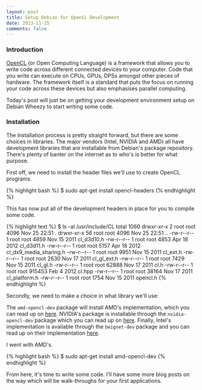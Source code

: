 ```yaml
---
layout: post
title: Setup Debian for OpenCL Development
date: 2013-11-25
comments: false
---
```


### Introduction

[OpenCL](http://www.khronos.org/opencl/) (or Open Computing Language) is a framework that allows you to write code across different connected devices to your computer. Code that you write can execute on CPUs, GPUs, DPSs amongst other pieces of hardware. The framework itself is a standard that puts the focus on running your code across these devices but also emphasises parallel computing.

Today's post will just be on getting your development environment setup on Debian Wheezy to start writing some code.

### Installation

The installation process is pretty straight forward, but there are some choices in libraries. The major vendors (Intel, NVIDIA and AMD) all have development libraries that are installable from Debian's package repository. There's plenty of banter on the internet as to who's is better for what purpose.

First off, we need to install the header files we'll use to create OpenCL programs.

{% highlight bash %}
$ sudo apt-get install opencl-headers
{% endhighlight %}

This has now put all of the development headers in place for you to compile some code.

{% highlight text %}
$ ls -al /usr/include/CL
total 1060
drwxr-xr-x  2 root root   4096 Nov 25 22:51 .
drwxr-xr-x 56 root root   4096 Nov 25 22:51 ..
-rw-r--r--  1 root root   4859 Nov 15  2011 cl_d3d10.h
-rw-r--r--  1 root root   4853 Apr 18  2012 cl_d3d11.h
-rw-r--r--  1 root root   5157 Apr 18  2012 cl_dx9_media_sharing.h
-rw-r--r--  1 root root   9951 Nov 15  2011 cl_ext.h
-rw-r--r--  1 root root   2630 Nov 17  2011 cl_gl_ext.h
-rw-r--r--  1 root root   7429 Nov 15  2011 cl_gl.h
-rw-r--r--  1 root root  62888 Nov 17  2011 cl.h
-rw-r--r--  1 root root 915453 Feb  4  2012 cl.hpp
-rw-r--r--  1 root root  38164 Nov 17  2011 cl_platform.h
-rw-r--r--  1 root root   1754 Nov 15  2011 opencl.h
{% endhighlight %}

Secondly, we need to make a choice in what library we'll use:

The `amd-opencl-dev` package will install AMD's implementation, which you can read up on [here](http://developer.amd.com/resources/heterogeneous-computing/opencl-zone/). NVIDIA's package is installable through the `nvidia-opencl-dev` package which you can read up on [here](https://developer.nvidia.com/opencl). Finally, Intel's implementation is available through the `beignet-dev` package and you can read up on their implementation [here](http://software.intel.com/en-us/vcsource/tools/opencl).

I went with AMD's.

{% highlight bash %}
$ sudo apt-get install amd-opencl-dev
{% endhighlight %}

From here, it's time to write some code. I'll have some more blog posts on the way which will be walk-throughs for your first applications.
